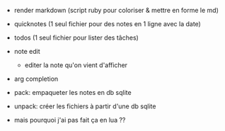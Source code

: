 - render markdown (script ruby pour coloriser & mettre en forme le md)

- quicknotes (1 seul fichier pour des notes en 1 ligne avec la date)

- todos (1 seul fichier pour lister des tâches)

- note edit

  - editer la note qu'on vient d'afficher

- arg completion

- pack: empaqueter les notes en db sqlite

- unpack: créer les fichiers à partir d'une db sqlite

- mais pourquoi j'ai pas fait ça en lua ??
